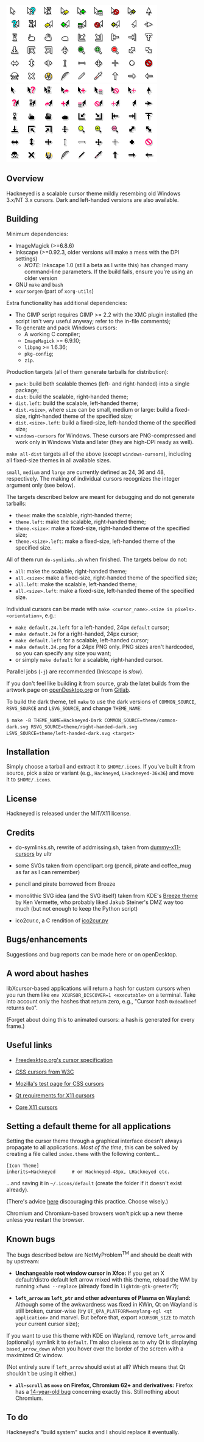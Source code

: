 ![hackneyed-light-preview](preview-Hackneyed.png "The sands of time are running out for you, bro")
![hackneyed-dark-preview](preview-Hackneyed-Dark.png "SO PUUUUURE! SO COOOOOLD!")

Overview
--------

Hackneyed is a scalable cursor theme mildly resembing old Windows 3.x/NT 3.x cursors. Dark and left-handed versions are also available.


Building
--------
Minimum dependencies:

* ImageMagick (>=6.8.6)
* Inkscape (>=0.92.3, older versions will make a mess with the DPI settings)
	* *NOTE*: Inkscape 1.0 (still a beta as I write this) has changed many command-line parameters. If the build fails, ensure you're using an older version
* GNU `make` and `bash`
* `xcursorgen` (part of `xorg-utils`)

Extra functionality has additional dependencies:

* The GIMP script requires GIMP >= 2.2 with the XMC plugin installed (the script isn't very useful anyway; refer to the in-file comments);
* To generate and pack Windows cursors:
	* A working C compiler;
	* `ImageMagick` >= 6.9.10;
	* `libpng` >= 1.6.36;
	* `pkg-config`;
	* `zip`.

Production targets (all of them generate tarballs for distribution):

* `pack`: build both scalable themes (left- and right-handed) into a single package;
* `dist`: build the scalable, right-handed theme;
* `dist.left`: build the scalable, left-handed theme;
* `dist.<size>`, where `size` can be small, medium or large: build a fixed-size, right-handed theme of the specified size;
* `dist.<size>.left`: build a fixed-size, left-handed theme of the specified size;
* `windows-cursors` for Windows. These cursors are PNG-compressed and work only in Windows Vista and later (they are high-DPI ready as well).

`make all-dist` targets all of the above (except `windows-cursors`), including all fixed-size themes in all available sizes.

`small`, `medium` and `large` are currently defined as 24, 36 and 48, respectively. The making of individual cursors recognizes the integer argument only (see below).

The targets described below are meant for debugging and do not generate tarballs:

* `theme`: make the scalable, right-handed theme;
* `theme.left`: make the scalable, right-handed theme;
* `theme.<size>`: make a fixed-size, right-handed theme of the specified size;
* `theme.<size>.left`: make a fixed-size, left-handed theme of the specified size.

All of them run `do-symlinks.sh` when finished. The targets below do not:

* `all`: make the scalable, right-handed theme;
* `all.<size>`: make a fixed-size, right-handed theme of the specified size;
* `all.left`: make the scalable, left-handed theme;
* `all.<size>.left`: make a fixed-size, left-handed theme of the specified size.

Individual cursors can be made with `make <cursor_name>.<size in pixels>.<orientation>`, e.g.:

* `make default.24.left` for a left-handed, 24px `default` cursor;
* `make default.24` for a right-handed, 24px cursor;
* `make default.left` for a scalable, left-handed cursor;
* `make default.24.png` for a 24px PNG only. PNG sizes aren't hardcoded, so you can specify any size you want;
* or simply `make default` for a scalable, right-handed cursor.

Parallel jobs (`-j`) are recommended (Inkscape is _slow_).

If you don't feel like building it from source, grab the latet builds from the artwork page on [openDesktop.org](https://www.opendesktop.org/p/999998/) or from [Gitlab](https://gitlab.com/Enthymeme/hackneyed-x11-cursors/-/releases).

To build the dark theme, tell `make` to use the dark versions of `COMMON_SOURCE`, `RSVG_SOURCE` and `LSVG_SOURCE`, and change `THEME_NAME`:

`$ make -B THEME_NAME=Hackneyed-Dark COMMON_SOURCE=theme/common-dark.svg RSVG_SOURCE=theme/right-handed-dark.svg LSVG_SOURCE=theme/left-handed-dark.svg <target>`


Installation
------------
Simply choose a tarball and extract it to `$HOME/.icons`. If you've built it from source, pick a size or variant (e.g., `Hackneyed`, `LHackneyed-36x36`) and move it to `$HOME/.icons`.


License
-------
Hackneyed is released under the MIT/X11 license.


Credits
-------
* do-symlinks.sh, rewrite of addmissing.sh, taken from [dummy-x11-cursors](https://www.opendesktop.org/p/999853/) by ultr

* some SVGs taken from openclipart.org (pencil, pirate and coffee_mug as far as I can remember)

* pencil and pirate borrowed from Breeze

* monolithic SVG idea (and the SVG itself) taken from KDE's [Breeze theme](https://github.com/KDE/breeze/tree/master/cursors) by Ken Vermette, who probably liked Jakub Steiner's DMZ way too much (but not enough to keep the Python script)

* ico2cur.c, a C rendition of [ico2cur.py](https://gist.github.com/RyanBalfanz/2371463)


Bugs/enhancements
-----------------
Suggestions and bug reports can be made here or on openDesktop.


A word about hashes
-------------------
libXcursor-based applications will return a hash for custom cursors when you run them
like `env XCURSOR_DISCOVER=1 <executable>` on a terminal. Take into account only the hashes
that return zero, e.g., "Cursor hash `0xdeadbeef` returns `0x0`".

(Forget about doing this to animated cursors: a hash is generated for every frame.)


Useful links
------------
* [Freedesktop.org's cursor specification](http://www.freedesktop.org/wiki/Specifications/cursor-spec/)

* [CSS cursors from W3C](http://dev.w3.org/csswg/css-ui/#propdef-cursor "2drafty4u")

* [Mozilla's test page for CSS cursors](https://developer.mozilla.org/en-US/docs/Web/CSS/cursor)

* [Qt requirements for X11 cursors](http://doc.qt.io/qt-5/qcursor.html#a-note-for-x11-users)

* [Core X11 cursors](http://tronche.com/gui/x/xlib/appendix/b/ "coffee_mug > all")


Setting a default theme for all applications
--------------------------------------------
Setting the cursor theme through a graphical interface doesn't always propagate to all applications. _Most of the time_, this can be solved by creating a file called `index.theme` with the following content...

```
[Icon Theme]
inherits=Hackneyed      # or Hackneyed-48px, LHackneyed etc.
```

...and saving it in `~/.icons/default` (create the folder if it doesn't exist already).

(There's advice [here](https://forum.manjaro.org/t/multiple-mouse-themes-problem/37451/5) discouraging this practice. Choose wisely.)

Chromium and Chromium-based browsers won't pick up a new theme unless you restart the browser.


Known bugs
----------
The bugs described below are NotMyProblem<sup>TM</sup> and should be dealt with by upstream:

- **Unchangeable root window cursor in Xfce:** If you get an X default/distro default left arrow mixed with this theme, reload the WM by running `xfwm4 --replace` (already fixed in `lightdm-gtk-greeter`?);

- **`left_arrow` as `left_ptr` and other adventures of Plasma on Wayland:** Although some of the awkwardness was fixed in KWin, Qt on Wayland is still broken, cursor-wise (try `QT_QPA_PLATFORM=waylang-egl <qt application>` and marvel. But before that, export `XCURSOR_SIZE` to match your current cursor size);

If you want to use this theme with KDE on Wayland, remove `left_arrow` and (optionally) symlink it to `default`. I'm also clueless as to why Qt is displaying `based_arrow_down` when you hover over the border of the screen with a maximized Qt window.

(Not entirely sure if `left_arrow` should exist at all? Which means that Qt shouldn't be using it either.)

- **`all-scroll` as `move` on Firefox, Chromium 62+ and derivatives:** Firefox has a [14-year-old bug](https://bugzilla.mozilla.org/show_bug.cgi?id=275174) concerning exactly this. Still nothing about Chromium.

To do
-----
Hackneyed's "build system" sucks and I should replace it eventually.
